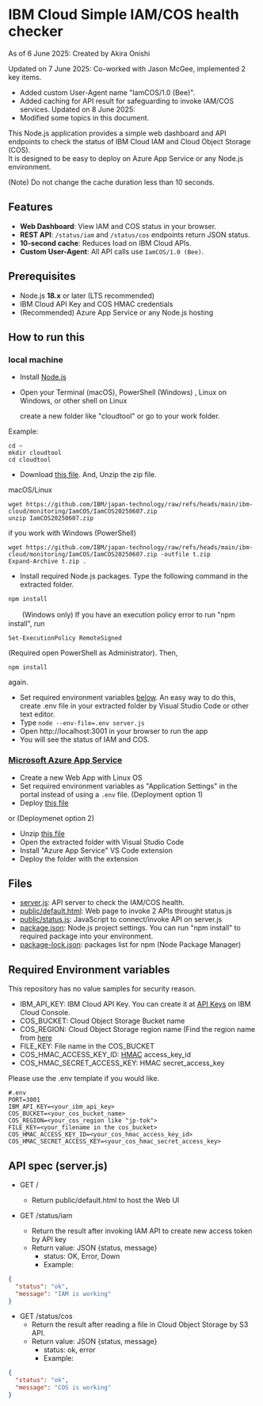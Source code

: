 # IBM Cloud Simple IAM/COS health checker

As of 6 June 2025: Created by Akira Onishi

Updated on 7 June 2025: Co-worked with Jason McGee, implemented 2 key items.
* Added custom User-Agent name "IamCOS/1.0 (Bee)".
* Added caching for API result for safeguarding to invoke IAM/COS services.
Updated on 8 June 2025:
* Modified some topics in this document.

This Node.js application provides a simple web dashboard and API endpoints to check the status of IBM Cloud IAM and Cloud Object Storage (COS).  
It is designed to be easy to deploy on Azure App Service or any Node.js environment.

(Note) Do not change the cache duration less than 10 seconds.

## Features

- **Web Dashboard**: View IAM and COS status in your browser.
- **REST API**: `/status/iam` and `/status/cos` endpoints return JSON status.
- **10-second cache**: Reduces load on IBM Cloud APIs.
- **Custom User-Agent**: All API calls use `IamCOS/1.0 (Bee)`.

## Prerequisites

- Node.js **18.x** or later (LTS recommended)
- IBM Cloud API Key and COS HMAC credentials
- (Recommended) Azure App Service or any Node.js hosting

## How to run this
### local machine
* Install [Node.js](https://nodejs.org/en/download) 
* Open your Terminal (macOS), PowerShell (Windows) , Linux on Windows, or other shell on Linux

  create a new folder like "cloudtool" or go to your work folder.

Example:

```
cd ~
mkdir cloudtool
cd cloudtool
```

* Download [this file](https://github.com/IBM/japan-technology/blob/main/ibm-cloud/monitoring/IamCOS/IamCOS20250607.zip).  And, Unzip the zip file.

macOS/Linux

```
wget https://github.com/IBM/japan-technology/raw/refs/heads/main/ibm-cloud/monitoring/IamCOS/IamCOS20250607.zip
unzip IamCOS20250607.zip
```
    
if you work with Windows (PowerShell)

```
wget https://github.com/IBM/japan-technology/raw/refs/heads/main/ibm-cloud/monitoring/IamCOS/IamCOS20250607.zip -outfile t.zip
Expand-Archive t.zip .
```


* Install required Node.js packages.  Type the following command in the extracted folder.
```
npm install
```

　　(Windows only) If you have an execution policy error to run "npm install", run
  ```
  Set-ExecutionPolicy RemoteSigned
  ```

(Required open PowerShell as Administrator).  Then,

```
npm install
``` 
again.

* Set required environment variables [below](https://github.com/IBM/japan-technology/blob/main/ibm-cloud/monitoring/IamCOS/readme.md#required-environment-variables).  An easy way to do this, create .env file in your extracted folder by Visual Studio Code or other text editor.
* Type ```node --env-file=.env server.js```
* Open http://localhost:3001 in your browser to run the app
* You will see the status of IAM and COS.

### [Microsoft Azure App Service](https://learn.microsoft.com/en-us/azure/app-service/)
* Create a new Web App with Linux OS
* Set required environment variables as "Application Settings" in the portal instead of using a `.env` file.
(Deployment option 1)
* Deploy [this file](https://github.com/IBM/japan-technology/blob/main/ibm-cloud/monitoring/IamCOS/IamCOS20250607.zip)
   
or
(Deploymenet option 2)
* Unzip [this file](https://github.com/IBM/japan-technology/blob/main/ibm-cloud/monitoring/IamCOS/IamCOS20250607.zip)
* Open the extracted folder with Visual Studio Code
* Install "Azure App Service" VS Code extension
* Deploy the folder with the extension

## Files

* [server.js](https://github.com/IBM/japan-technology/blob/main/ibm-cloud/monitoring/IamCOS/server.js): API server to check the IAM/COS health.
* [public/default.html](https://github.com/IBM/japan-technology/blob/main/ibm-cloud/monitoring/IamCOS/public/default.html): Web page to invoke 2 APIs throught status.js
* [public/status.js](https://github.com/IBM/japan-technology/tree/main/ibm-cloud/monitoring/IamCOS/public/js): JavaScript to connect/invoke API on server.js
* [package.json](https://github.com/IBM/japan-technology/blob/main/ibm-cloud/monitoring/IamCOS/package.json): Node.js project settings. You can run "npm install" to required package into your environment.
* [package-lock.json](https://github.com/IBM/japan-technology/blob/main/ibm-cloud/monitoring/IamCOS/package-lock.json): packages list for npm (Node Package Manager)

## Required Environment variables
This repository has no value samples for security reason.

* IBM_API_KEY: IBM Cloud API Key.  You can create it at [API Keys](https://cloud.ibm.com/iam/apikeys) on IBM Cloud Console.
* COS_BUCKET: Cloud Object Storage Bucket name
* COS_REGION: Cloud Object Storage region name (Find the region name from [here](https://cloud.ibm.com/docs/cloud-object-storage?topic=cloud-object-storage-endpoints)
* FILE_KEY: File name in the COS_BUCKET
* COS_HMAC_ACCESS_KEY_ID: [HMAC](https://cloud.ibm.com/docs/cloud-object-storage?topic=cloud-object-storage-uhc-hmac-credentials-main) access_key_id
* COS_HMAC_SECRET_ACCESS_KEY: HMAC secret_access_key

Please use the .env template if you would like.
```
#.env
PORT=3001
IBM_API_KEY=<your_ibm_api_key>
COS_BUCKET=<your_cos_bucket_name>
COS_REGION=<your_cos_region like "jp-tok">
FILE_KEY=<your_filename in the cos_bucket>
COS_HMAC_ACCESS_KEY_ID=<your_cos_hmac_access_key_id>
COS_HMAC_SECRET_ACCESS_KEY=<your_cos_hmac_secret_access_key>
```

## API spec (server.js)

- GET /
    - Return public/default.html to host the Web UI

- GET /status/iam
    - Return the result after invoking IAM API to create new access token by API key
    - Return value: JSON {status, message}
        - status: OK, Error, Down
        - Example: 
```json
{
  "status": "ok",
  "message": "IAM is working"
}
```

- GET /status/cos
    - Return the result after reading a file in Cloud Object Storage by S3 API.
    - Return value: JSON {status, message}
        - status: ok, error
        - Example:
```json
{
  "status": "ok",
  "message": "COS is working"
}
```


